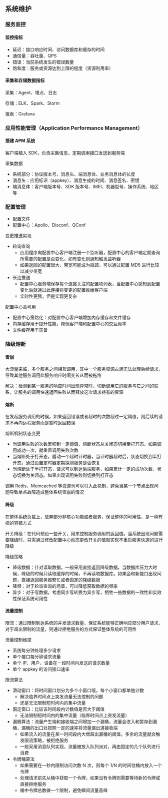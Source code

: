 ## 系统维护

### 服务监控

#### 监控指标

- 延迟：接口响应时间、访问数据库和缓存的时间
- 通信量：吞吐量、QPS
- 错误：当前系统发生的错误数量
- 饱和度：服务或资源达到上限的程度（资源利用率）

#### 采集和存储数据指标

采集：Agent、埋点、日志

存储：ELK、Spark、Storm

报表：Grafana

### 应用性能管理（Application Performance Management）

#### 搭建 APM 系统

客户端植入 SDK，负责采集信息，定期调用接口发送到服务端

采集数据
  - 系统部分：协议版本号、消息头、端消息体、业务消息体的长度
  - 消息头：应用标识（appkey）、消息生成的时间、消息签名、密钥
  - 端消息体：客户端版本号、SDK 版本号、IMEI、机器型号、操作系统、地区等

### 配置管理

- 配置文件
- 配置中心：Apollo、Disconf、QConf

变更推送实现
  - 轮询查询
    - 应用程序向配置中心客户端注册一个监听器，配置中心的客户端定期查询所需要的配置是否变化，如有变化则通知触发监听器
    - 如果返回的配置很大，带宽可能成为瓶颈，可以通过配置 MD5 进行比较以减少带宽
  - 长连推送
    - 配置中心服务端保存每个连接关注的配置项列表，当配置中心感知到配置变化后就通过此连接将变更的配置推给客户端
    - 实时性更强，但是实现更复杂

配置中心高可用
  - 配置中心旁路化：对配置中心客户端增加内存缓存和文件缓存
  - 内存缓存用于提升性能，降低客户端和配置中心的交互频率
  - 文件缓存用于灾备

### 降级熔断

#### 雪崩

大流量来临，多个服务之间相互调用，其中一个服务资源占满无法处理后续请求，导致其他服务调用此服务响应时间变长从而被拖垮

解决：检测到某一服务的响应时间出现异常时，切断调用它的服务与它之间的联系，让服务的调用快速返回失败从而释放这次请求持有的资源

#### 熔断

在发起服务调用的时候，如果返回错误或者超时的次数超过一定阈值，则后续的请求不再向远程服务而是暂时返回错误

熔断机制状态变更
  - 当调用失败的次数累积到一定阈值，熔断状态从关闭态切换至打开态。如果调用成功一次，就重置调用失败次数
  - 当熔断处于打开态，启动一个超时计时器，当计时器超时后，状态切换到半打开态，通过设置定时器定期探测服务是否恢复
  - 当熔断处于半打开态，请求可以到达后端服务，如果累计一定的成功次数，状态切换为关闭态。如果出现调用失败则切换到打开态

调用 Redis、Memcached 等资源也可以引入此机制，避免当某一个节点出现问题导致单点故障造成整体系统雪崩的情况

#### 降级

在整体系统负载上，放弃部分非核心功能或者服务，保证整体的可用性，是一种有损的容错方式

开关降级：在代码预设一些开关，用来控制服务调用的返回值。当系统出现问题需要降级时，只需通过修改配置中心动态更改开关的值就实现不重启服务快速的进行降级

降级策略
  - 降级数据：针对读取数据，一般采用直接返回降级数据。当数据库压力大时候，降级的时候只读取缓存的时候，不再读取数据库。如果会和新接口出现问题，直接返回服务器繁忙或者固定的降级数据
  - 降频：对于轮询查询的场景，可以降低获取数据的频率
  - 异步：对于写数据，考虑同步写转换为异步写，牺牲一些数据的一致性和实效性保证系统可用性

#### 流量控制

限流：通过限制到达系统的并发请求数量，保证系统能够正确响应部分用户请求，对于超出限制的流量，则通过拒绝服务的方式保证整体系统的可用性

流量控制维度
  - 系统每分钟处理多少请求
  - 单个接口每分钟请求流量
  - 单个 IP、用户、设备在一段时间内发送的请求数量
  - 单个 appkey 的访问接口速率

限流算法
  - 滑动窗口：将时间窗口划分为多个小窗口哦，每个小窗口都单独计数
    - 解决临界时间点上突发流量无法控制的问题
    - 还是无法限制短时间内的集中流量
  - 固定窗口：比较该时间段内计数值是否大于阈值
    - 无法限制短时间内的集中流量（临界时间点上突发流量）
  - 漏桶算法：流量产生端和接收端之间增加一个漏桶，流量会进入和暂存到漏桶，漏桶的出口处按照一定的速率将流量漏出道接收端
    - 如果流入的流量在某一时间段内大增超出漏桶的阈值，多余的流量就会触发限流策略，被拒绝服务
    - 一般采用消息队列实现，流量被放入队列派对，再由固定的几个队列进行消费
  - 令牌桶算法
    - 如果需要在一秒内限制访问次数 N 次，则每个 1/N 的时间往桶内放入一个令牌
    - 处理请求前先从桶中获取一个令牌，如果没有令牌则需要等待新的令牌或直接拒绝服务
    - 桶中令牌总数做一个限制，避免瞬间流量高峰
